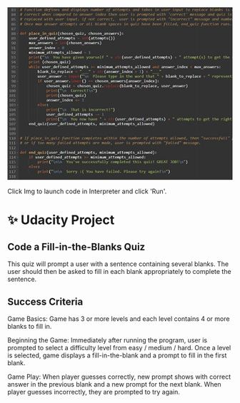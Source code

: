 <a href="https://onlinegdb.com/FI7z0QAUtl" target="_blank" rel="noreferrer noopener">
  <img src="https://github.com/davemasilungan/python-quiz/blob/master/python-quiz.png?raw=true" alt="Python Quiz Image"">
</a>  

Click Img to launch code in Interpreter and click 'Run'.  

# :sparkles: Udacity Project  

## Code a Fill-in-the-Blanks Quiz

This quiz will prompt a user with a sentence containing several blanks. The user should then be asked to fill in each blank appropriately to complete the sentence.

## Success Criteria
Game Basics: Game has 3 or more levels and each level contains 4 or more blanks to fill in.

Beginning the Game: Immediately after running the program, user is prompted to select a difficulty level from easy / medium / hard. Once a level is selected, game displays a fill-in-the-blank and a prompt to fill in the first blank.

Game Play: When player guesses correctly, new prompt shows with correct answer in the previous blank and a new prompt for the next blank. When player guesses incorrectly, they are prompted to try again.
